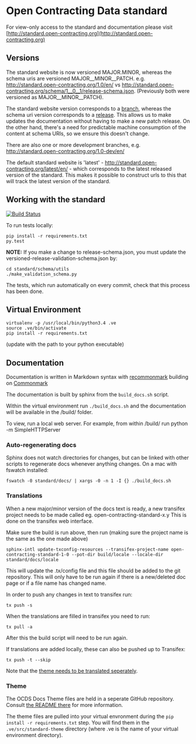 Open Contracting Data standard
==============================

For view-only access to the standard and documentation please visit [http://standard.open-contracting.org](http://standard.open-contracting.org)

## Versions

The standard website is now versioned MAJOR.MINOR, whereas the schema uris are versioned MAJOR__MINOR__PATCH. e.g. http://standard.open-contracting.org/1.0/en/ vs http://standard.open-contracting.org/schema/1__0__1/release-schema.json. (Previously both were versioned as MAJOR__MINOR__PATCH).

The standard website version corresponds to a [branch](https://github.com/open-contracting/standard/branches), whereas the schema uri version corresponds to a [release](https://github.com/open-contracting/standard/releases). This allows us to make updates the documentation without having to make a new patch release. On the other hand, there's a need for predictable machine consumption of the content at schema URIs, so we ensure this doesn't change.

There are also one or more development branches, e.g. http://standard.open-contracting.org/1.0-dev/en/

The default standard website is 'latest' - http://standard.open-contracting.org/latest/en/ - which corresponds to the latest released version of the standard. This makes it possible to construct urls to this that will track the latest version of the standard.

## Working with the standard

[![Build Status](https://travis-ci.org/open-contracting/standard.svg?branch=master)](https://travis-ci.org/open-contracting/standard)

To run tests locally:

````
pip install -r requirements.txt
py.test
````

**NOTE:** If you make a change to release-schema.json, you must update the versioned-release-validation-schema.json by:

````
cd standard/schema/utils
./make_validation_schema.py
````

The tests, which run automatically on every commit, check that this process has been done.

## Virtual Environment

```
virtualenv -p /usr/local/bin/python3.4 .ve
source .ve/bin/activate
pip install -r requirements.txt
```

(update with the path to your python executable)


## Documentation

Documentation is written in Markdown syntax with [recommonmark](https://recommonmark.readthedocs.org/en/latest/) building on [Commonmark](http://commonmark.org/)

The documentation is built by sphinx from the ```build_docs.sh``` script. 

Within the virtual environment run ```./build_docs.sh``` and the documentation will be available in the /build/ folder.

To view, run a local web server. For example, from within /build/ run python -m SimpleHTTPServer

### Auto-regenerating docs

Sphinx does not watch directories for changes, but can be linked with other scripts to regenerate docs whenever anything changes. On a mac with fswatch installed:

```
fswatch -0 standard/docs/ | xargs -0 -n 1 -I {} ./build_docs.sh
```

### Translations

When a new major/minor version of the docs text is ready, a new transifex project needs to be made called eg. open-contracting-standard-x.y  This is done on the transifex web interface.

Make sure the build is run above, then run (making sure the project name is the same as the one made above) 

```
sphinx-intl update-txconfig-resources --transifex-project-name open-contracting-standard-1-0 --pot-dir build/locale --locale-dir standard/docs/locale
```

This will update the .tx/config file and this file should be added to the git repository. This will only have to be run again if there is a new/deleted doc page or if a file name has changed name.

In order to push any changes in text to transifex run:

```
tx push -s
```

When the translations are filled in transifex you need to run:

```
tx pull -a
```

After this the build script will need to be run again.

If translations are added locally, these can also be pushed up to Transifex:

```
tx push -t --skip
```

Note that the [theme needs to be translated seperately](https://github.com/open-contracting/standard_theme#translations).


### Theme

The OCDS Docs Theme files are held in a seperate GitHub repository. Consult [the README there](https://github.com/open-contracting/standard_theme#open-contracting-standard-sphinx-theme) for more information.

The theme files are pulled into your virtual envronment during the `pip install -r requirements.txt` step. You will find them in the `.ve/src/standard-theme` directory (where .ve is the name of your virtual environment directory).

 